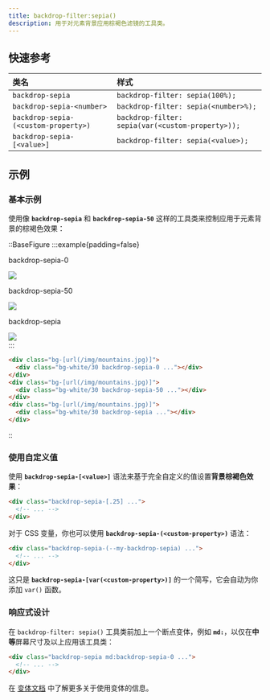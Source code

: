 ```yaml
---
title: backdrop-filter:sepia()
description: 用于对元素背景应用棕褐色滤镜的工具类。
---
```


## 快速参考

| 类名                               | 样式                                  |
| :--------------------------------- | :------------------------------------ |
| `backdrop-sepia`                   | `backdrop-filter: sepia(100%);`      |
| `backdrop-sepia-<number>`          | `backdrop-filter: sepia(<number>%);`  |
| `backdrop-sepia-(<custom-property>)` | `backdrop-filter: sepia(var(<custom-property>));` |
| `backdrop-sepia-[<value>]`         | `backdrop-filter: sepia(<value>);`    |

## 示例

### 基本示例

使用像 **`backdrop-sepia`** 和 **`backdrop-sepia-50`** 这样的工具类来控制应用于元素背景的棕褐色效果：

::BaseFigure
:::example{padding=false}
<div class="flex scroll-p-8 justify-start overflow-scroll sm:block sm:overflow-visible">
  <div class="flex shrink-0 items-center justify-around gap-6 p-8 font-mono font-bold sm:gap-4">
    <div class="flex shrink-0 flex-col items-center">
      <p class="mb-3 text-center font-mono text-xs font-medium text-gray-500 dark:text-gray-400">
        backdrop-sepia-0
      </p>
      <div class="relative">
        <div class="absolute inset-6 size-20 bg-white/30 backdrop-sepia-0"></div>
        <img
          class="size-32 rounded-lg object-cover shadow-xl"
          src="https://images.unsplash.com/photo-1554629947-334ff61d85dc?ixid=MnwxMjA3fDB8MHxwaG90by1wYWdlfHx8fGVufDB8fHx8&ixlib=rb-1.2.1&auto=format&fit=crop&w=1000&h=1000&q=90"
        />
        <div class="absolute inset-0 rounded-lg ring-1 ring-black/10 ring-inset"></div>
      </div>
    </div>
    <div class="flex shrink-0 flex-col items-center">
      <p class="mb-3 text-center font-mono text-xs font-medium text-gray-500 dark:text-gray-400">
        backdrop-sepia-50
      </p>
      <div class="relative">
        <div class="absolute inset-6 size-20 bg-white/30 backdrop-sepia-50"></div>
        <img
          class="size-32 rounded-lg object-cover shadow-xl"
          src="https://images.unsplash.com/photo-1554629947-334ff61d85dc?ixid=MnwxMjA3fDB8MHxwaG90by1wYWdlfHx8fGVufDB8fHx8&ixlib=rb-1.2.1&auto=format&fit=crop&w=1000&h=1000&q=90"
        />
        <div class="absolute inset-0 rounded-lg ring-1 ring-black/10 ring-inset"></div>
      </div>
    </div>
    <div class="flex shrink-0 flex-col items-center">
      <p class="mb-3 text-center font-mono text-xs font-medium text-gray-500 dark:text-gray-400">
        backdrop-sepia
      </p>
      <div class="relative">
        <div class="absolute inset-6 size-20 bg-white/30 backdrop-sepia"></div>
        <img
          class="size-32 rounded-lg object-cover shadow-xl"
          src="https://images.unsplash.com/photo-1554629947-334ff61d85dc?ixid=MnwxMjA3fDB8MHxwaG90by1wYWdlfHx8fGVufDB8fHx8&ixlib=rb-1.2.1&auto=format&fit=crop&w=1000&h=1000&q=90"
        />
        <div class="absolute inset-0 rounded-lg ring-1 ring-black/10 ring-inset"></div>
      </div>
    </div>
  </div>
</div>
:::

```html
<div class="bg-[url(/img/mountains.jpg)]">
  <div class="bg-white/30 backdrop-sepia-0 ..."></div>
</div>
<div class="bg-[url(/img/mountains.jpg)]">
  <div class="bg-white/30 backdrop-sepia-50 ..."></div>
</div>
<div class="bg-[url(/img/mountains.jpg)]">
  <div class="bg-white/30 backdrop-sepia ..."></div>
</div>
```
::

### 使用自定义值

使用 **`backdrop-sepia-[<value>]`** 语法来基于完全自定义的值设置**背景棕褐色效果**：

```html
<div class="backdrop-sepia-[.25] ...">
  <!-- ... -->
</div>
```

对于 CSS 变量，你也可以使用 **`backdrop-sepia-(<custom-property>)`** 语法：

```html
<div class="backdrop-sepia-(--my-backdrop-sepia) ...">
  <!-- ... -->
</div>
```

这只是 **`backdrop-sepia-[var(<custom-property>)]`** 的一个简写，它会自动为你添加 `var()` 函数。

### 响应式设计

在 `backdrop-filter: sepia()` 工具类前加上一个断点变体，例如 **`md:`**，以仅在**中等**屏幕尺寸及以上应用该工具类：

```html
<div class="backdrop-sepia md:backdrop-sepia-0 ...">
  <!-- ... -->
</div>
```

在 [变体文档](https://tailwindcss.com/docs/hover-focus-and-other-states%23variants) 中了解更多关于使用变体的信息。

